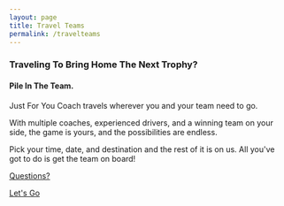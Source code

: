 ```yaml
---
layout: page
title: Travel Teams
permalink: /travelteams
---
```


### Traveling To Bring Home The Next Trophy?
#### Pile In The Team.

Just For You Coach travels wherever you and your team need to go. 

With multiple coaches, experienced drivers, and a winning team on your side, the game is yours, and the possibilities are endless.

Pick your time, date, and destination and the rest of it is on us. All you've got to do is get the team on board!

[Questions?](/questions)

[Let's Go](https://goo.gl/forms/HgKwjyx1qrNB1wA92)